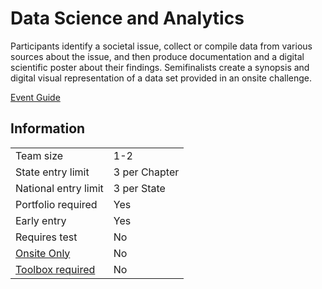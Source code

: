 # Data Science and Analytics

Participants identify a societal issue, collect or compile data
from various sources about the issue, and then produce documentation and a digital scientific poster about their findings.
Semifinalists create a synopsis and digital visual representation
of a data set provided in an onsite challenge.

[Event Guide](https://lwsd.sharepoint.com/:b:/r/sites/GR-JHS-TechnologyStudentAssociation-SCA/Shared%20Documents/23-24/Competition/Event%20Guides/HS%20-%20Data%20Science%20and%20Analytics.pdf)

## Information

|                             |               |
| --------------------------- | ------------- |
| Team size                   | 1-2           |
| State entry limit           | 3 per Chapter |
| National entry limit        | 3 per State   |
| Portfolio required          | Yes           |
| Early entry                 | Yes           |
| Requires test               | No            |
| [Onsite Only](/#terms)      | No            |
| [Toolbox required](/#terms) | No            |
